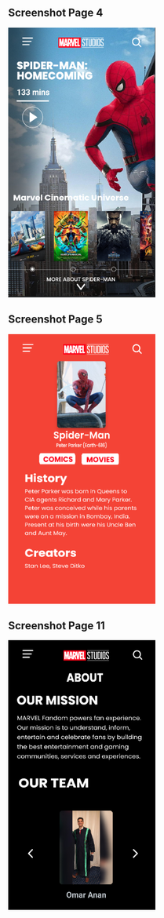 <h2>Screenshot Page 4</h2>
<img src="Images/4.png" width=300 height=550>
<h2>Screenshot Page 5</h2>
<img src="Images/5.png" width=300 height=550>
<h2>Screenshot Page 11</h2>
<img src="Images/11.png" width=300 height=550>
